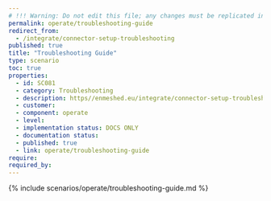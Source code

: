 ```yaml
---
# !!! Warning: Do not edit this file; any changes must be replicated in Excel !!!
permalink: operate/troubleshooting-guide
redirect_from:
  - /integrate/connector-setup-troubleshooting
published: true
title: "Troubleshooting Guide"
type: scenario
toc: true
properties:
  - id: SC081
  - category: Troubleshooting
  - description: https//enmeshed.eu/integrate/connector-setup-troubleshooting
  - customer:
  - component: operate
  - level:
  - implementation status: DOCS ONLY
  - documentation status:
  - published: true
  - link: operate/troubleshooting-guide
require:
required_by:
---
```


{% include scenarios/operate/troubleshooting-guide.md %}
